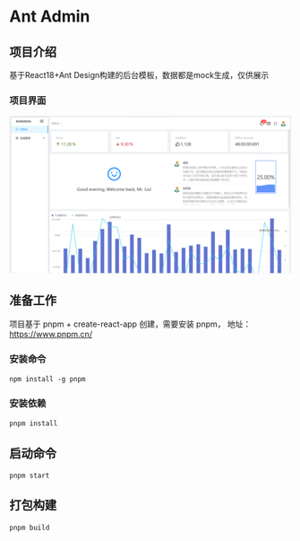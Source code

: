 # Ant Admin

## 项目介绍
基于React18+Ant Design构建的后台模板，数据都是mock生成，仅供展示
### 项目界面

![alt](./src/assets//img/ant-admin.jpg)

## 准备工作

项目基于 pnpm + create-react-app 创建，需要安装 pnpm， 地址：https://www.pnpm.cn/

### 安装命令

```
npm install -g pnpm
```

### 安装依赖

```
pnpm install
```

## 启动命令

```
pnpm start
```

## 打包构建

```
pnpm build
```
